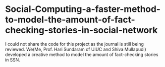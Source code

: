 # Social-Computing-a-faster-method-to-model-the-amount-of-fact-checking-stories-in-social-network
I could not share the code for this project as the journal is still being reviewed. We(Me, Prof. Hari Sundaram of UIUC and Shiva Mullapudi) developed a creative method to model the amount of fact-checking stories in SSN.
